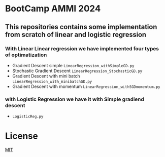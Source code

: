 # BootCamp AMMI 2024


## This repositories contains some implementation from scratch of linear and logistic regression


### With Linear Linear regression we have implemented four types of optimatization
- Gradient Descent simple `LinearRegression_withSimpleGD.py`
- Stochastic Gradient Descent `LinearRegression_StochasticGD.py`
- Gradient Descent with mini batch `LinearRegression_with_minibatchGD.py`
- Gradient Descent with momentum `LinearRegression_withSGDmomentum.py`

### with Logistic Regression we have it with Simple gradiend descent
- `LogisticReg.py`




# License
[MIT](https://choosealicense.com/licenses/mit/)

